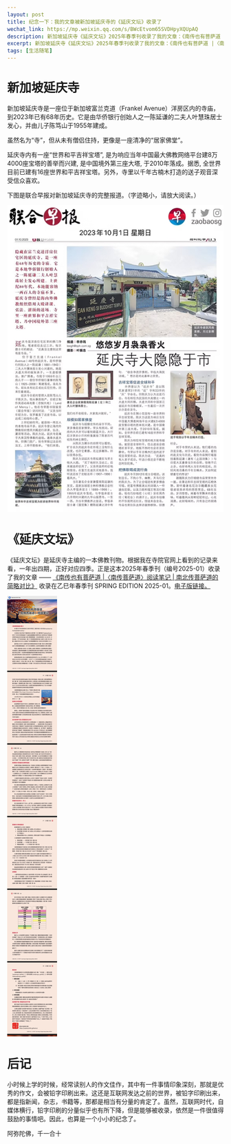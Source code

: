 ```yaml
---
layout: post
title: 纪念一下：我的文章被新加坡延庆寺的《延庆文坛》收录了
wechat_link: https://mp.weixin.qq.com/s/BWcEtvom65SVDHpyXQUpAQ
description: 新加坡延庆寺《延庆文坛》2025年春季刊收录了我的文章：《南传也有菩萨道 |〈南传菩萨道〉阅读笔记 | 南北传菩萨道的简略对比》
excerpt: 新加坡延庆寺《延庆文坛》2025年春季刊收录了我的文章：《南传也有菩萨道 |〈南传菩萨道〉阅读笔记 | 南北传菩萨道的简略对比》
tags: [生活随笔]
---
```


#  新加坡延庆寺

新加坡延庆寺是一座位于新加坡富兰克道（Frankel Avenue）洋房区内的寺庙，到2023年已有68年历史。它是由华侨银行创始人之一陈延谦的二夫人叶慧珠居士发心，并由儿子陈笃山于1955年建成。

虽然名为“寺”，但从未有僧侣住持，更像是一座清净的“居家佛堂”。

延庆寺内有一座“世界和平吉祥宝塔”, 是为响应当年中国最大佛教网络平台建8万4000座宝塔的善举而兴建, 是中国境外第三座大塔, 于2010年落成。据悉, 全世界目前已建有16座世界和平吉祥宝塔。另外，寺里以千年古楠木打造的送子观音深受信众喜欢。

下图是联合早报对新加坡延庆寺的完整报道。（字迹略小，请放大阅读。）

![](../images/eks-report.jpeg)

# 《延庆文坛》

《延庆文坛》是延庆寺主编的一本佛教刊物。根据我在寺院官网上看到的记录来看，一年出四期，正好对应四季。正是这本2025年春季刊（编号2025-01）收录了我的文章  —— [《南传也有菩萨道 \|〈南传菩萨道〉阅读笔记 \| 南北传菩萨道的简略对比》](https://mp.weixin.qq.com/s/fwgHuMw9PTOZsy7OEDzDyA) 收录在乙巳年春季刊 SPRING EDITION 2025-01。[电子版链接。](https://www.yanqing.net/_files/ugd/67a7ab_0b7e404b9c824b1f8519167e69361912.pdf)

![](../images/esk-my-post.jpg)

# 后记

小时候上学的时候，经常读别人的作文佳作，其中有一件事情印象深刻，那就是优秀的作文，会被铅字印刷出来。这还是互联网发达之前的世界，被铅字印刷出来，都是指新闻，杂志，书籍等，那都是相当有分量的肯定了。虽然，互联网时代，自媒体横行，铅字印刷的分量似乎也有所下降，但是能够被收录，依然是一件很值得鼓励的事情吧。因此，也算是一个小小的纪念了。

阿弥陀佛，千一合十


